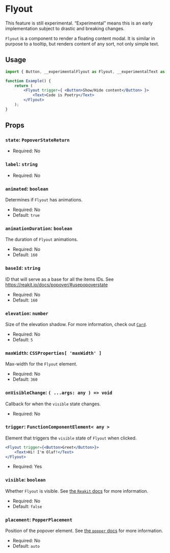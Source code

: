 # Flyout

<div class="callout callout-alert">
This feature is still experimental. “Experimental” means this is an early implementation subject to drastic and breaking changes.
</div>

`Flyout` is a component to render a floating content modal. It is similar in purpose to a tooltip, but renders content of any sort, not only simple text.

## Usage

```jsx
import { Button, __experimentalFlyout as Flyout, __experimentalText as Text } from '@wordpress/components';

function Example() {
	return (
		<Flyout trigger={ <Button>Show/Hide content</Button> }>
			<Text>Code is Poetry</Text>
		</Flyout>
	);
}
```

## Props

### `state`: `PopoverStateReturn`

- Required: No

### `label`: `string`

- Required: No

### `animated`: `boolean`

Determines if `Flyout` has animations.

- Required: No
- Default: `true`

### `animationDuration`: `boolean`

The duration of `Flyout` animations.

- Required: No
- Default: `160`

### `baseId`: `string`

ID that will serve as a base for all the items IDs. See https://reakit.io/docs/popover/#usepopoverstate

- Required: No
- Default: `160`

### `elevation`: `number`

Size of the elevation shadow. For more information, check out [`Card`](/packages/components/src/card/card/README.md#props).

- Required: No
- Default: `5`

### `maxWidth`: `CSSProperties[ 'maxWidth' ]`

Max-width for the `Flyout` element.

- Required: No
- Default: `360`

### `onVisibleChange`: `( ...args: any ) => void`

Callback for when the `visible` state changes.

- Required: No

### `trigger`: `FunctionComponentElement< any >`

Element that triggers the `visible` state of `Flyout` when clicked.

```jsx
<Flyout trigger={<Button>Greet</Button>}>
	<Text>Hi! I'm Olaf!</Text>
</Flyout>
```

- Required: Yes

### `visible`: `boolean`

Whether `Flyout` is visible. See [the `Reakit` docs](https://reakit.io/docs/popover/#usepopoverstate) for more information.

- Required: No
- Default: `false`

### `placement`: `PopperPlacement`

Position of the popover element. See [the `popper` docs](https://popper.js.org/docs/v1/#popperplacements--codeenumcode) for more information.

- Required: No
- Default: `auto`
